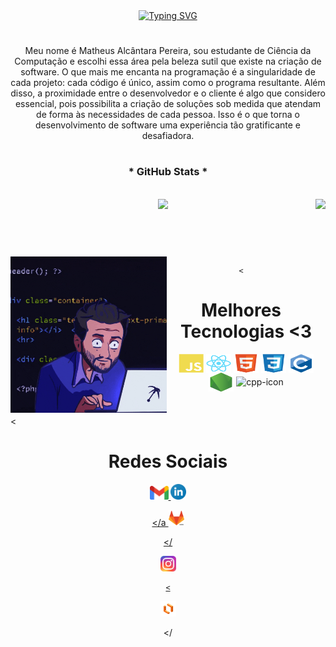 <div align="center">
  <a href="https://git.io/typing-svg">
    <img src="https://readme-typing-svg.demolab.com?font=Fira+Code&weight=500&size=22&pause=1000&color=228B22&center=true&vCenter=true&random=false&width=524&lines=Faaaaala+dev,+Matheus+Aqui!!!" alt="Typing SVG">
  </a>
</div>

#

<p align="center">  Meu nome é Matheus Alcântara Pereira, sou estudante de Ciência da Computação e escolhi essa área pela beleza sutil que existe na criação de software. O que mais me encanta na programação é a singularidade de cada projeto: cada código é único, assim como o programa resultante. Além disso, a proximidade entre o desenvolvedor e o cliente é algo que considero essencial, pois possibilita a criação de soluções sob medida que atendam de forma às necessidades de cada pessoa. Isso é o que torna o desenvolvimento de software uma experiência tão gratificante e desafiadora.
  
#

<div style="text-align: center;" align="center">
  <h3>* GitHub Stats *</h3>
  <br>
  <img height="180em" src="https://github-readme-stats.vercel.app/api?username=matheus-alcan&show_icons=true&theme=chartreuse-dark&include_all_commits=true&count_private=true"/>
  <img align="right" height="180em" src="https://github-readme-stats.vercel.app/api/top-langs/?username=matheus-alcan&layout=compact&langs_count=16&theme=chartreuse-dark"/>
</div>
<br>

#

<div align="center"> 
  <div style="display: inline_block"><br>
    
 
<img align="left" height="250" alt="coding-time" src="git.svg.gif">
    
    <
<h1 align="center">Melhores Tecnologias <3</h1>
    
    
<img align="center" height="30" width="40" alt="js-icon" src="https://raw.githubusercontent.com/devicons/devicon/master/icons/javascript/javascript-plain.svg">
    <img align="center" height="30" width="40" alt="react-icon" src="https://raw.githubusercontent.com/devicons/devicon/master/icons/react/react-original.svg">
    <img align="center" height="30" width="40" alt="html-icon" src="https://raw.githubusercontent.com/devicons/devicon/master/icons/html5/html5-original.svg">
    
    

 
<img align="center" height="30" width="40" alt="css-icon" src="https://raw.githubusercontent.com/devicons/devicon/master/icons/css3/css3-original.svg">
    <img align="center" height="30" width="40" alt="c-icon" src="https://raw.githubusercontent.com/devicons/devicon/master/icons/c/c-original.svg">
    <img align="center" height="30" width="40" alt="nodejs-icon" src="https://raw.githubusercontent.com/devicons/devicon/master/icons/nodejs/nodejs-original.svg">
    <img align="center" height="30" width="40" alt="cpp-icon" src="https://raw.githubusercontent.com/jmnote/z-icons/master/svg/cpp.svg">
  
  </div
</div>
</div>

#



#

<


<h1 align="center">Redes Sociais</h1>
<div align="center">
  <a href="mailto:matheusalcantara.pereira01@gmail.com">
    
 
<img width="30" src="gmail.png">
  </a>
  <a href="https://www.linkedin.com/in/matheus-alcantara-b93812234/">
    
  
<img width="25" src="linkedin.webp">
  
  </a
</a>
  <a href="https://gitlab.com/matheus-alcan">
    <img width="25" src="gitlab-Photoroom.png">
  
  </
</a>
  <a href="https://www.instagram.com/matheus.alc2/">
    
   
<img width="25" src="instagram2.png">
  </a>
  <a href="https://lucid.app/documents#/documents?folder_id=home">
    
    <
<img width="25" src="luci.png">
  </a>

</
</div>
